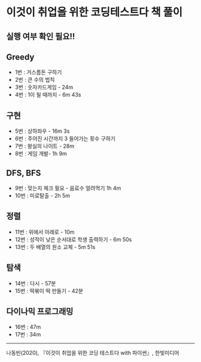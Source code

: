 # 이것이 취업을 위한 코딩테스트다 책 풀이

실행 여부 확인 필요!!
------
## Greedy
+ 1번 : 거스름돈 구하기
+ 2번 : 큰 수의 법칙
+ 3번 : 숫자카드게임 - 24m
+ 4번 : 1이 될 때까지 - 6m 43s

## 구현
+ 5번 : 상하좌우 - 16m 3s
+ 6번 : 주어진 시간까지 3 들어가는 횟수 구하기
+ 7번 : 왕실의 나이트 - 28m
+ 8번 : 게임 개발- 1h 9m

## DFS, BFS
+ 9번 : 맞는지 체크 필요 - 음료수 얼려먹기 1h 4m
+ 10번 : 미로탈출 - 2h 5m

## 정렬
+ 11번 : 위에서 아래로 - 10m
+ 12번 : 성적이 낮은 순서대로 학생 출력하기 - 6m 50s
+ 13번 : 두 배열의 원소 교체 - 5m 51s

## 탐색
+ 14번 : 다시 - 57분
+ 15번 : 떡볶이 떡 만들기 - 42분

## 다이나믹 프로그래밍
+ 16번 : 47m
+ 17번 : 34m

----------

나동빈(2020), 『이것이 취업을 위한 코딩 테스트다 with 파이썬』, 한빛미디어